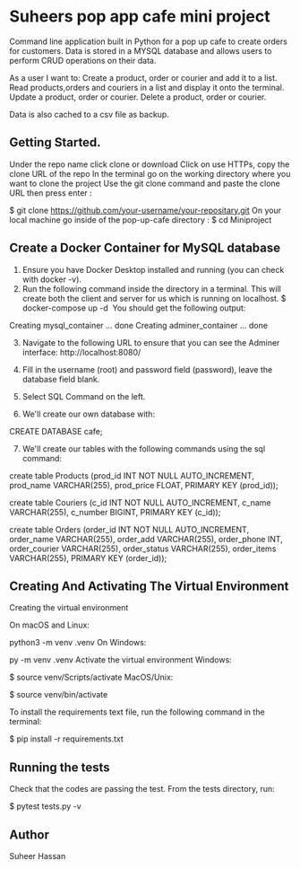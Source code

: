 # Suheers pop app cafe mini project

Command line application built in Python for a pop up cafe to create orders for customers. Data is stored in a MYSQL database and allows users to perform CRUD operations on their data. 

As a user I want to:
Create a product, order or courier and add it to a list.
Read products,orders and couriers in a list and display it onto the terminal.
Update a product, order or courier.
Delete a product, order or courier.

Data is also cached to a csv file as backup.

## Getting Started.

Under the repo name click clone or download
Click on use HTTPs, copy the clone URL of the repo
In the terminal go on the working directory where you want to clone the project
Use the git clone command and paste the clone URL then press enter :

$ git clone https://github.com/your-username/your-repositary.git
On your local machine go inside of the pop-up-cafe directory :
$ cd Miniproject

## Create a Docker Container for MySQL database

1. Ensure you have Docker Desktop installed and running (you can check with docker -v).
2. Run the following command inside the directory in a terminal. This will create both the client and server for us which is running on localhost.
$ docker-compose up -d
​ You should get the following output:

Creating mysql_container   ... done
Creating adminer_container ... done

3. Navigate to the following URL to ensure that you can see the Adminer interface:
http://localhost:8080/

4. Fill in the username (root) and password field (password), leave the database field blank.

5. Select SQL Command on the left.

6. We'll create our own database with:

CREATE DATABASE cafe;

7. We'll create our tables with the following commands using the sql command:
 
create table Products (prod_id INT NOT NULL AUTO_INCREMENT, prod_name VARCHAR(255), prod_price FLOAT, PRIMARY KEY (prod_id));

create table Couriers (c_id INT NOT NULL AUTO_INCREMENT, c_name VARCHAR(255), c_number BIGINT, PRIMARY KEY (c_id));

create table Orders (order_id INT NOT NULL AUTO_INCREMENT, order_name VARCHAR(255), order_add VARCHAR(255), order_phone INT, order_courier VARCHAR(255), order_status VARCHAR(255), order_items VARCHAR(255), PRIMARY KEY (order_id));

## Creating And Activating The Virtual Environment
Creating the virtual environment

On macOS and Linux:

python3 -m venv .venv
On Windows:

py -m venv .venv
Activate the virtual environment Windows:

$ source venv/Scripts/activate
MacOS/Unix:

$ source venv/bin/activate

To install the requirements text file, run the following command in the terminal:

$ pip install -r requirements.txt

## Running the tests
Check that the codes are passing the test. From the tests directory, run:

$ pytest tests.py -v

## Author
Suheer Hassan



